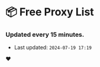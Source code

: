 # :package: Free Proxy List
### Updated every 15 minutes.

- Last updated: `2024-07-19 17:19`

:heart:
